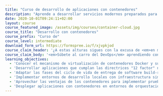 ```yaml
---
title: "Curso de desarrollo de aplicaciones con contenedores"
description: "Aprende a desarrollar servicios modernos preparados para la era cloud dominando los bloques básicos del software del futuro: los contenedores."
date: 2020-10-01T09:24:11+02:00
layout: course
course_featured_image: /assets/img/courses/container-cloud.jpg
course_title: "Desarrollo con contenedores"
course_prefix: "Curso de"
course_level: intermediate
download_form_url: https://formspree.io/f/xjvpkjod
course_claim_header: '¿A estas alturas sigues con la excusa de <em>en mi local funciona</em>? ¿Sigues <em>gastando horas y horas</em> cada vez que despliegas a producción?'
course_claim_body: '<em>Súbete al carro del DevOps</em> aprendiendo con nosotros a desarrollar <em>servicios cloud native</em>, y toma el control del ciclo de vida del desarrollo hasta producción.'
learning_objectives:
  - 'Conocer el mecanismo de virtualización de contenedores Docker y sus diferencias con las máquinas virtuales clásicas.'
  - 'Desarrollar aplicaciones que cumplan las directrices "12 factor" necesarias para ser operadas en un entorno cloud basado en contenedores.'
  - 'Adaptar las fases del ciclo de vida de entrega de software build-release-deploy a un entorno de contenedores.'
  - 'Implementar entornos de desarrollo locales con infraestructura similar a producción con contenedores.'
  - 'Aprovechar las ventajas de los contenedores para implementar pruebas automáticas autocontenidas contra infraestructura desechable.'
  - 'Desplegar aplicaciones con contenedores en entornos de orquestación productivos, como Docker Swarm, Amazon ECS o Kubernetes.'
---
```

